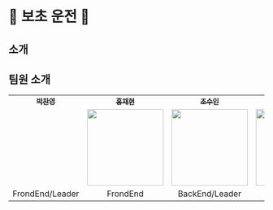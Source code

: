 # 🚗 보초 운전 🚕
## 소개

## 팀원 소개
<table>
  <tr>
    <td align="center"><a href=""><sub><b>박찬영</b></sub></a><br /></td>
    <td align="center"><a href=""><sub><b>홍채현</b></sub></a><br /></td>
    <td align="center"><a href=""><sub><b>조수인</b></sub></a><br /></td>
    <td align="center"><a href=""><sub><b>김영아</b></sub></a><br /></td>
    <td align="center"><a href=""><sub><b>전효열</b></sub></a><br /></td>
  </tr>
  <tr>
      <td align="center"><img src="width="150px;" alt=""/><br /><sub></td>
      <td align="center"><img src="" width="150px;" alt=""/><br /></td>
      <td align="center"><img src="" width="150px;" alt=""/><br /></td>
      <td align="center"><img src="" width="150px;" alt=""/><br /></td>
      <td align="center"><img src="" width="150px;" alt=""/><br /></td>
    </tr>
  <tr>
    <td align="center">FrondEnd/Leader</td>
    <td align="center">FrondEnd</td>
    <td align="center">BackEnd/Leader</td>
    <td align="center">BackEnd</td>
    <td align="center">BackEnd</td>
  </tr>
</table>
